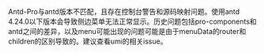 Antd-Pro与antd版本不匹配，且存在控制台警告和源码映射问题。使用antd 4.24.0以下版本会导致侧边菜单无法正常显示。历史问题包括pro-components和antd之间的差异，以及menu可能出现的问题可能是由于menuData的router和children的区别导致的。建议查看umi的相关issue。
